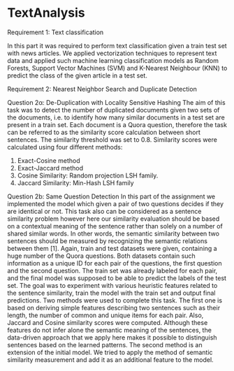 # TextAnalysis

Requirement 1: Text classification

In this part it was required to perform text classification given a train test set with news articles. We applied vectorization techniques to represent text data and applied such machine learning classification models as Random Forests, Support Vector Machines (SVM) and K-Nearest Neighbour (KNN) to predict the class of the given article in a test set.

Requirement 2: Nearest Neighbor Search and Duplicate Detection

Question 2α:​​ De-Duplication with Locality Sensitive Hashing
The aim of this task was to detect the number of duplicated documents given two sets of the documents, i.e. to identify how many similar documents in a test set are present in a train set. Each document is a Quora question, therefore the task can be referred to as the similarity score calculation between short sentences. The similarity threshold was set to 0.8.
Similarity scores were calculated using four different methods:
1. Exact-Cosine method
2. Exact-Jaccard method
3. Cosine Similarity: Random projection LSH family.
4. Jaccard Similarity: Min-Hash LSH family

Question​​ 2b: Same Question Detection
In this part of the assignment we implemented the model which given a pair of two questions decides if they are identical or not. This task also can be considered as a sentence similarity problem however here our similarity evaluation should be based on a contextual meaning of the sentence rather than solely on a number of shared similar words. In other words, the semantic similarity between two sentences should be measured by recognizing the semantic relations between them [1].
Again, train and test datasets were given, containing a huge number of the Quora questions. Both datasets contain such information as a unique ID for each pair of the questions, the first question and the second question. The train set was already labeled for each pair, and the final model was supposed to be able to predict the labels of the test set. The goal was to experiment with various heuristic features related to the sentence similarity, train the model with the train set and output final predictions.
Two methods were used to complete this task. The first one is based on deriving simple features describing two sentences such as their length, the number of common and unique items for each pair. Also, Jaccard and Cosine similarity scores were computed. Although these features do not infer alone the semantic meaning of the sentences, the data-driven approach that we apply here makes it possible to distinguish sentences based on the learned patterns. The second method is an extension of the initial model. We tried to apply the method of semantic similarity measurement and add it as an additional feature to the model.

